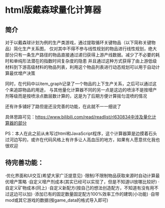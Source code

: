 # html版戴森球量化计算器
## 简介
对于以戴森球计划为例的生产类游戏，通过提取循环关键物品（以下简称关键物品）简化生产关系图，
仅对其中不得不参与线性规划的物品进行线性规划，绝大部分只有一条生产路径的物品直接通过递归获得上游产线数据。减少了不必要的耗时和单纯形法潜在的指数时间复杂度的隐患
并且通过这种方式获得了由上游低级材料到下游高级材料的物品列表，利用这个物品列表进行动态规划可以用于自动计算最优增产决策

同时，在代码中以item_graph记录了一个物品的上下生产关系，之后可以通过这个来追踪物品的用途，
与其他量化计算器不同的另一点是这边的喷涂不是按增产剂等级而是按喷涂点数层数计算的，这是为了后期方便计算摇匀混喷的情况

还有许多铺好了路但是还没完善的功能，在此就不一一细说了

具体思路可见：https://www.bilibili.com/read/readlist/rl630834中涉及量化计算器的部分

PS：本人在此之前从未写过html和JavaScript程序，这个计算器算是边摸着石头过河边写的，或许在代码风格上有许多让人高血压的地方，如果有人愿意优化我也很欢迎

## 待完善功能：
·优化界面和UI交互(希望大家广泛提意见)
·限制/不限制物品获取来源时自动计算最优增产策略
·自定义增产剂成本(其实已经可以实现了，但是不知道UI放哪比较好)
·自定义矿物成本(同上)
·自定义新配方(按自己的想法创造配方，不知道有没有用不过这边可以加)
·添加已有的固定数量固定配方100%效率工作的建筑(小功能)
·自带mod或其它游戏的数据(按game_data的格式导入即可)
